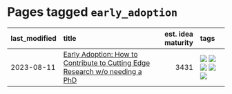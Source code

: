 # Pages tagged `early_adoption`

|last_modified|title|est. idea maturity|tags
|:---|:---|---:|:---|
|2023-08-11|[Early Adoption: How to Contribute to Cutting Edge Research w/o needing a PhD](../early_adoption_and_fomo.md)|3431|[![](https://img.shields.io/badge/tag-autobiographical-6013c8)](../tags/autobiographical.md) [![](https://img.shields.io/badge/tag-career_advice-e3be61)](../tags/career_advice.md) [![](https://img.shields.io/badge/tag-early_adoption-e9b626)](../tags/early_adoption.md) [![](https://img.shields.io/badge/tag-mentoring-1614f8)](../tags/mentoring.md) [![](https://img.shields.io/badge/tag-reddit-82d6e)](../tags/reddit.md)|